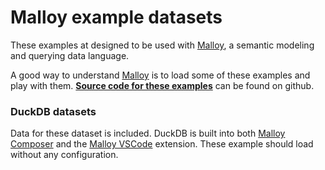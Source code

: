# Malloy example datasets

These examples at designed to be used with [Malloy](http://www.malloydata.dev), a semantic modeling and querying data language.

A good way to understand [Malloy](http://www.malloydata.dev) is to load some of these examples and
play with them. **[Source code for these examples](https://github.com/malloydata/malloy-samples)** can be found on github.

### DuckDB datasets

Data for these dataset is included. DuckDB is built into both [Malloy Composer](https://github.com/malloydata/malloy-composer)
and the [Malloy VSCode](https://marketplace.visualstudio.com/items?itemName=malloydata.malloy-vscode) extension. These example should load without any configuration.

<!-- malloy-app
  app="names"
  name="USA Baby Names"
  description="All births in the USA since 1910 by state, first name, and gender"
-->

<!-- malloy-app
  app="ecommerce"
  name="eCommerce"
  description="Example Transactional data for an eCommerce business"
-->

<!-- malloy-app
  app="faa"
  name="FAA"
  description="A subset of the NTSB Flights Dataset, with information about flights, carriers, aircrafts, and more."
-->

<!-- malloy-app
  app="recalls"
  name="Automobile Recalls"
  description="Public data from data.gov on automobile recalls"
-->
